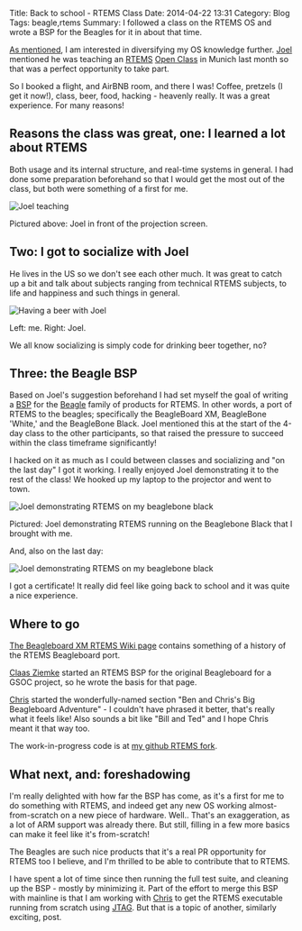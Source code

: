 Title: Back to school - RTEMS Class
Date: 2014-04-22 13:31
Category: Blog
Tags: beagle,rtems
Summary: I followed a class on the RTEMS OS and wrote a BSP for the Beagles for it in about that time.

[As mentioned](|filename|002_rtems.md), I am interested in
diversifying my OS knowledge further.
[Joel](http://rtemsramblings.blogspot.nl/) mentioned he was
teaching an [RTEMS](http://www.rtems.org)
[Open Class](http://rtems.org/wiki/index.php/RTEMS_Training)
in Munich last month so that was a perfect opportunity to take part.

So I booked a flight, and AirBNB room, and there I was! Coffee,
pretzels (I get it now!), class, beer, food, hacking - heavenly
really.  It was a great experience. For many reasons!

Reasons the class was great, one: I learned a lot about RTEMS
-------------------------------------------------------------
Both usage and its internal structure, and real-time systems in general.
I had done some preparation beforehand so that I would get the most out of
the class, but both were something of a first for me.

![Joel teaching]({filename}/images/joel-teach.jpg)

Pictured above: Joel in front of the projection screen.

Two: I got to socialize with Joel
---------------------------------
He lives in the US so we don't see each other much. It was great to
catch up a bit and talk about subjects ranging from technical RTEMS
subjects, to life and happiness and such things in general.

![Having a beer with Joel]({filename}/images/socialize.jpg)

Left: me. Right: Joel.

We all know socializing is simply code for drinking
beer together, no?

Three: the Beagle BSP
---------------------
Based on Joel's suggestion beforehand I had set myself the goal of
writing a [BSP](http://www.rtems.org/wiki/index.php/Board_Support_Packages)
for the [Beagle](http://www.beagleboard.org) family of products for
RTEMS. In other words, a port of RTEMS to the beagles; specifically
the BeagleBoard XM, BeagleBone 'White,' and the BeagleBone Black.
Joel mentioned this at the start of the 4-day class to the other
participants, so that raised the pressure to succeed within the class
timeframe significantly!

I hacked on it as much as I could between classes and socializing and
"on the last day" I got it working. I really enjoyed Joel demonstrating
it to the rest of the class! We hooked up my laptop to the projector
and went to town.

![Joel demonstrating RTEMS on my beaglebone black]({filename}/images/demo.jpg)

Pictured: Joel demonstrating RTEMS running on the Beaglebone Black that
I brought with me.

And, also on the last day:

![Joel demonstrating RTEMS on my beaglebone black]({filename}/images/cert.jpg)

I got a certificate! It really did feel like going back to school and it
was quite a nice experience.

Where to go
-----------

[The Beagleboard XM RTEMS Wiki page](http://www.rtems.org/wiki/index.php/Beagleboard) contains something of a history of the RTEMS Beagleboard port. 

[Claas Ziemke](https://github.com/claas) started an RTEMS BSP for
the original Beagleboard for a GSOC project, so he wrote the basis
for that page. 

[Chris](https://github.com/kiwichris) started the wonderfully-named section 
"Ben and Chris's Big Beagleboard Adventure" - I couldn't have phrased it
better, that's really what it feels like! Also sounds a bit like "Bill and Ted"
and I hope Chris meant it that way too.

The work-in-progress code is at
[my github RTEMS fork](https://github.com/bengras/rtems/tree/beaglebone-wip).

What next, and: foreshadowing
-----------------------------

I'm really delighted with how far the BSP has come, as it's a first
for me to do something with RTEMS, and indeed get any new OS working
almost-from-scratch on a new piece of hardware. Well.. That's an
exaggeration, as a lot of ARM support was already there. But still,
filling in a few more basics can make it feel like it's from-scratch!

The Beagles are such nice products that it's a real PR opportunity
for RTEMS too I believe, and I'm thrilled to be able to contribute
that to RTEMS.

I have spent a lot of time since then running the full test suite,
and cleaning up the BSP - mostly by minimizing it. Part of the
effort to merge this BSP with mainline is that I am working with
[Chris](https://github.com/kiwichris) to get the RTEMS executable
running from scratch using
[JTAG](http://en.wikipedia.org/wiki/Joint_Test_Action_Group).  But
that is a topic of another, similarly exciting, post.

